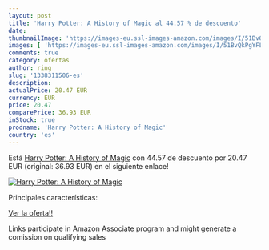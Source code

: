 ```yaml
---
layout: post
title: 'Harry Potter: A History of Magic al 44.57 % de descuento'
date: 
thumbnailImage: 'https://images-eu.ssl-images-amazon.com/images/I/51BvQkPgYFL._SL200_.jpg'
images: [ 'https://images-eu.ssl-images-amazon.com/images/I/51BvQkPgYFL._SL200_.jpg' ]
comments: true
category: ofertas
author: ring
slug: '1338311506-es'
description:
actualPrice: 20.47 EUR
currency: EUR
price: 20.47
comparePrice: 36.93 EUR
inStock: true
prodname: 'Harry Potter: A History of Magic'
country: 'es'
---
```


Está [Harry Potter: A History of Magic](https://www.amazon.es/dp/1338311506/?tag=tolees-21) con 44.57 de descuento por 20.47 EUR (original: 36.93 EUR) en el siguiente enlace!

[![Harry Potter: A History of Magic](https://images-eu.ssl-images-amazon.com/images/I/51BvQkPgYFL._SL200_.jpg)](https://www.amazon.es/dp/1338311506/?tag=tolees-21)

Principales características:


[Ver la oferta!!](https://www.amazon.es/dp/1338311506/?tag=tolees-21)

Links participate in Amazon Associate program and might generate a comission on qualifying sales


